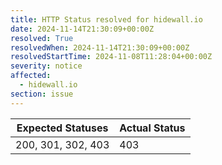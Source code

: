 ```yaml
---
title: HTTP Status resolved for hidewall.io
date: 2024-11-14T21:30:09+00:00Z
resolved: True
resolvedWhen: 2024-11-14T21:30:09+00:00Z
resolvedStartTime: 2024-11-08T11:28:04+00:00Z
severity: notice
affected:
  - hidewall.io
section: issue
---
```


| Expected Statuses | Actual Status  |
|-------------------|----------------|
| 200, 301, 302, 403 | 403 |
